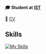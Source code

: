 **🎓 Student at [IST](https://tecnico.ulisboa.pt/pt/)**

🔖 [CV](CV-English.pdf)


## Skills
[![My Skills](https://skillicons.dev/icons?i=anaconda,arduino,c,cpp,cmake,docker,figma,git,github,gitlab,grafana,java,octave,p5js,postgres,py,pytorch)](https://skillicons.dev)
